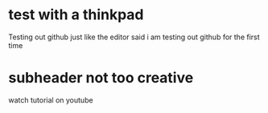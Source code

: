 # test with a thinkpad
Testing out github
just like the editor said i am testing out github for the  first time 


# subheader not too creative 

watch tutorial on youtube

